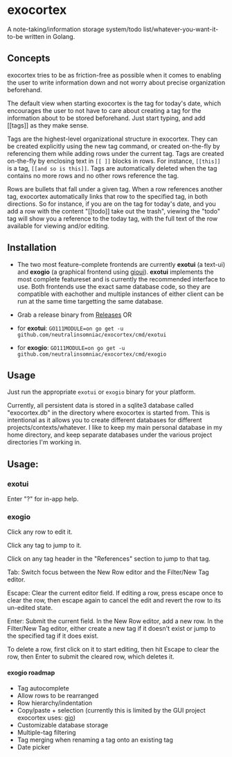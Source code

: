 # exocortex

A note-taking/information storage system/todo list/whatever-you-want-it-to-be written in Golang.

## Concepts

exocortex tries to be as friction-free as possible when it comes to enabling the user to write information down and not worry about precise organization beforehand.

The default view when starting exocortex is the tag for today's date, which encourages the user to not have to care about creating a tag for the information about to be stored beforehand. Just start typing, and add [[tags]] as they make sense.

Tags are the highest-level organizational structure in exocortex. They can be created explicitly using the new tag command, or created on-the-fly by referencing them while adding rows under the current tag. Tags are created on-the-fly by enclosing text in `[[ ]]` blocks in rows. For instance, `[[this]]` is a tag, `[[and so is this]]`. Tags are automatically deleted when the tag contains no more rows and no other rows reference the tag.

Rows are bullets that fall under a given tag. When a row references another tag, exocortex automatically links that row to the specified tag, in both directions. So for instance, if you are on the tag for today's date, and you add a row with the content "[[todo]] take out the trash", viewing the "todo" tag will show you a reference to the today tag, with the full text of the row available for viewing and/or editing.

## Installation

* The two most feature-complete frontends are currently **exotui** (a text-ui) and **exogio** (a graphical frontend using [gioui](https://gioui.org)). **exotui** implements the most complete featureset and is currently the recommended interface to use. Both frontends use the exact same database code, so they are compatible with eachother and multiple instances of either client can be run at the same time targetting the same database.

* Grab a release binary from [Releases](https://github.com/neutralinsomniac/exocortex/releases)
OR
* for **exotui**: `GO111MODULE=on go get -u github.com/neutralinsomniac/exocortex/cmd/exotui`
* for **exogio**: `GO111MODULE=on go get -u github.com/neutralinsomniac/exocortex/cmd/exogio`

## Usage

Just run the appropriate `exotui` or `exogio` binary for your platform.

Currently, all persistent data is stored in a sqlite3 database called "exocortex.db" in the directory where exocortex is started from. This is intentional as it allows you to create different databases for different projects/contexts/whatever. I like to keep my main personal database in my home directory, and keep separate databases under the various project directories I'm working in.

## Usage:

### exotui

Enter "?" for in-app help.

### exogio

Click any row to edit it.

Click any tag to jump to it.

Click on any tag header in the "References" section to jump to that tag.

Tab: Switch focus between the New Row editor and the Filter/New Tag editor.

Escape: Clear the current editor field. If editing a row, press escape once to clear the row, then escape again to cancel the edit and revert the row to its un-edited state.

Enter: Submit the current field. In the New Row editor, add a new row. In the Filter/New Tag editor, either create a new tag if it doesn't exist or jump to the specified tag if it does exist.

To delete a row, first click on it to start editing, then hit Escape to clear the row, then Enter to submit the cleared row, which deletes it.

#### exogio roadmap

- Tag autocomplete
- Allow rows to be rearranged
- Row hierarchy/indentation
- Copy/paste + selection (currently this is limited by the GUI project exocortex uses: [gio](https://gioui.org/))
- Customizable database storage
- Multiple-tag filtering
- Tag merging when renaming a tag onto an existing tag
- Date picker
